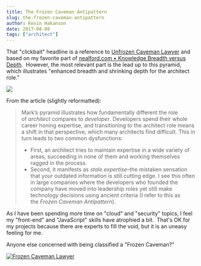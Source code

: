 ```yaml
---
title: The Frozen Caveman Antipattern
slug: the-frozen-caveman-antipattern
author: Kevin Hakanson
date: 2017-08-08
tags: ["architect"]
---
```

That "clickbait" headline is a reference to [Unfrozen Caveman Lawyer](https://en.wikipedia.org/wiki/Unfrozen_Caveman_Lawyer) and based on my favorite part of [nealford.com • Knowledge Breadth versus Depth](http://nealford.com/memeagora/2015/09/08/knowledge-breadth-versus-depth.html).  However, the most relevant part is the lead up to this pyramid, which illustrates "enhanced breadth and shrinking depth for the architect role."

[![](images/pastedImage_5.png)](images/pastedImage_5.png)

From the article (slightly reformatted):

> Mark’s pyramid illustrates how fundamentally different the role of _architect_ compares to _developer_. Developers spend their whole career honing expertise, and transitioning to the architect role means a shift in that perspective, which many architects find difficult. This in turn leads to two common dysfunctions:
>
> * First, an architect tries to maintain expertise in a wide variety of areas, succeeding in none of them and working themselves ragged in the process.
> * Second, it manifests as _stale expertise_–the mistaken sensation that your outdated information is still cutting edge. I see this often in large companies where the developers who founded the company have moved into leadership roles yet still make technology decisions using ancient criteria (I refer to this as the _Frozen Caveman Antipattern_).

As I have been spending more time on "cloud" and "security" topics, I feel my "front-end" and "JavaScript" skills have atrophied a bit.  That's OK for my projects because there are experts to fill the void, but it is an uneasy feeling for me.

Anyone else concerned with being classified a "Frozen Caveman?"

[![Frozen Caveman Lawyer](images/1238985.jpeg)](images/1238985.jpeg)
